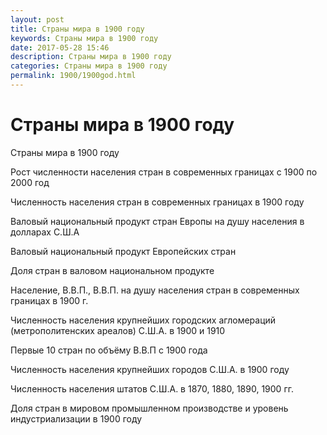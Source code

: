 ```yaml
---
layout: post
title: Страны мира в 1900 году
keywords: Страны мира в 1900 году
date: 2017-05-28 15:46
description: Страны мира в 1900 году 
categories: Страны мира в 1900 году 
permalink: 1900/1900god.html
---
```


# Страны мира в 1900 году


Страны мира в 1900 году


Рост численности населения стран в современных границах с 1900 по 2000 год


Численность населения стран в современных границах в 1900 году


Валовый национальный продукт стран Европы на душу населения в долларах С.Ш.А


Валовый национальный продукт Европейских стран


Доля стран в валовом национальном продукте


Население, В.В.П., В.В.П. на душу населения стран в современных границах в 1900 г.


Численность населения крупнейших городских агломераций (метрополитенских ареалов) С.Ш.А. в 1900 и 1910


Первые 10 стран по объёму В.В.П c 1900 года


Численность населения крупнейших городов  С.Ш.А. в 1900 году


Численность населения штатов С.Ш.А. в 1870, 1880, 1890, 1900 гг.


Доля стран в мировом промышленном производстве и уровень индустриализации в 1900 году
			
			
